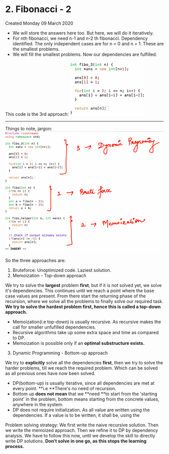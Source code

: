 # 2. Fibonacci - 2
Created Monday 09 March 2020


* We will store the answers here too. But here, we will do it iteratively.
* For nth fibonacci, we need n-1 and n-2 th fibonacci. Dependency identified. The only independent cases are for n = 0 and n = 1. These are the smallest problems.
* We will fill the smallest problems. Now our dependencies are fulfilled.

This code is the 3rd approach:
![](./2._Fibonacci_-_2/Selection_085.png)

*****

Things to note, jargon:
![](./2._Fibonacci_-_2/Selection_086.png)

So the three approaches are:

1. Bruteforce: Unoptimized code. Laziest solution.
2. Memoization - Top-down approach

We try to solve the **largest** problem **first**, but if it is not solved yet, we solve it's dependencies. This continues until we reach a point where the base case values are present. From there start the returning phase of the recursion, where we solve all the problems to finally solve our required task. **We try to solve the hardest problem first, hence this is called a top-down approach.**

* Memoization(i.e top-down) is usually recursive. As recursive makes the call for smaller unfufilled dependencies.
* Recursive algorithms take up some extra space and time as compared to DP.
* Memoization is possible only if an **optimal substructure exists.** 


3. Dynamic Programming - Bottom-up approach

We try to **explicitly** solve all the dependencies **first**, then we try to solve the harder problems, till we reach the required problem. Which can be solved as all previous ones have now been solved.

* DP(bottom-up) is usually iterative, since all dependencies are met at every point. **i.e **There's no need of recursion.
* Bottom up **does not mean** that we **need **to start from the 'starting point' in the problem, bottom means starting from the concrete values, anywhere in the system.
* DP does not require initialization. As all value are written using the dependencies. If a value is to be written, it shall be, using the

Problem solving strategy: We first write the naive recursive solution. Then we write the memoized approach. Then we refine it to DP by dependency analysis. We have to follow this now, until we develop the skill to directly write DP solutions. **Don't solve in one go, as this stops the learning process.**

